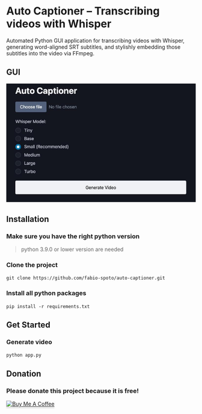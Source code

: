 # Auto Captioner – Transcribing videos with Whisper
Automated Python GUI application for transcribing videos with Whisper, generating word-aligned SRT subtitles, and stylishly embedding those subtitles into the video via FFmpeg.

## GUI

![before](https://raw.githubusercontent.com/fabio-spoto/auto-captioner/refs/heads/main/.github/gui.jpg)

## Installation
### Make sure you have the right python version
> python 3.9.0 or lower version are needed
### Clone the project
```
git clone https://github.com/fabio-spoto/auto-captioner.git
```
### Install all python packages
```
pip install -r requirements.txt
```

## Get Started
### Generate video
```
python app.py
```

## Donation
### Please donate this project because it is free!
<a href="https://buymeacoffee.com/fabiospoto" target="_blank"><img src="https://www.buymeacoffee.com/assets/img/custom_images/orange_img.png" alt="Buy Me A Coffee" style="height: 41px !important;width: 174px !important;box-shadow: 0px 3px 2px 0px rgba(190, 190, 190, 0.5) !important;-webkit-box-shadow: 0px 3px 2px 0px rgba(190, 190, 190, 0.5) !important;" ></a>
